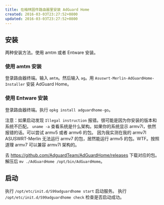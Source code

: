 ```yaml
---
title: 在梅林固件路由器里安装 AdGuard Home
created: 2016-03-03T23:27:52+0800
updated: 2016-03-03T23:27:52+0800
---
```



## 安装

两种安装方法。使用 amtm 或者 Entware 安装。

### 使用 amtm 安装

登录路由器终端。输入 `amtm`。然后输入 `ag`。用 `Asuswrt-Merlin-AdGuardHome-Installer` 安装 AdGuard Home。

### 使用 Entware 安装

登录路由器终端。执行 `opkg install adguardhome-go`。

注意：如果启动发现 `Illegal instruction` 报错。很可能是因为你安装的版本和系统不匹配。
`uname -a` 查看系统是什么架构。如果你的系统显示 armv7l，依然报错的话。可以尝试 armv5 或者 armv6 的包。
因为我实测在我的 armv7l ASUSWRT-Merlin 无法运行 armv7 的包，居然能运行 armv5 的包。WTF。按照道理 armv7 可以兼容 armv7l 架构的。

去 https://github.com/AdguardTeam/AdGuardHome/releases 下载对应的包。解压后 `mv ./AdGuardHome /opt/bin/AdGuardHome`。

## 启动

执行 `/opt/etc/init.d/S99adguardhome start` 启动服务。
执行 `/opt/etc/init.d/S99adguardhome check` 检查是否启动成功。
